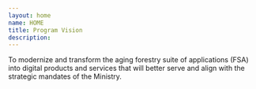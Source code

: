 ```yaml
---
layout: home
name: HOME
title: Program Vision
description:        
---
```


To modernize and transform the aging forestry suite of applications (FSA) into digital products and services that will better serve and align with the strategic mandates of the Ministry.  
